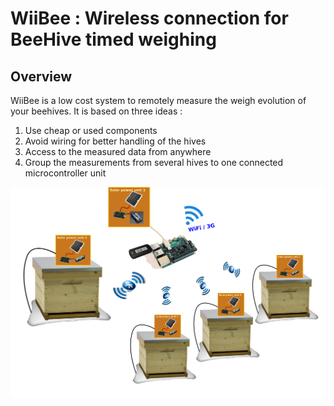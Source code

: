 # WiiBee : Wireless connection for BeeHive timed weighing

## Overview

WiiBee is a low cost system to remotely measure the weigh evolution of your beehives. It is based on three ideas :

1. Use cheap or used components 
2. Avoid wiring for better handling of the hives
3. Access to the measured data from anywhere
4. Group the measurements from several hives to one connected microcontroller unit

<img src="image5008-9-3-0.png" alt="G Almuneau" width="600" />
